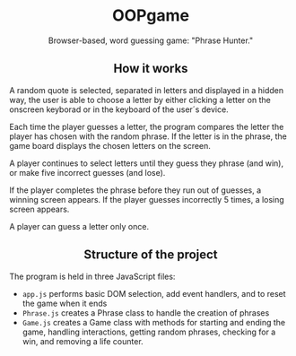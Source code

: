 <h1 align="center">OOPgame</h1>
<p align="center">Browser-based, word guessing game: "Phrase Hunter."</p>

<h2 align="center">How it works</h2>

A random quote is selected, separated in letters and displayed in a hidden way, the user is able to choose a letter by either clicking a letter on the onscreen keyborad or in the keyboard of the user´s device. 

Each time the player guesses a letter, the program compares the letter the player has chosen with the random phrase. If the letter is in the phrase, the game board displays the chosen letters on the screen.

A player continues to select letters until they guess they phrase (and win), or make five incorrect guesses (and lose).

If the player completes the phrase before they run out of guesses, a winning screen appears. If the player guesses incorrectly 5 times, a losing screen appears.

A player can guess a letter only once. 

<h2 align="center">Structure of the project</h2>

The program is held in three JavaScript files:

  - `app.js` performs basic DOM selection, add event handlers, and to reset the game when it ends
  - `Phrase.js` creates a Phrase class to handle the creation of phrases
  - `Game.js` creates a Game class with methods for starting and ending the game, handling interactions, getting random phrases, checking for a win, and removing a life counter.
